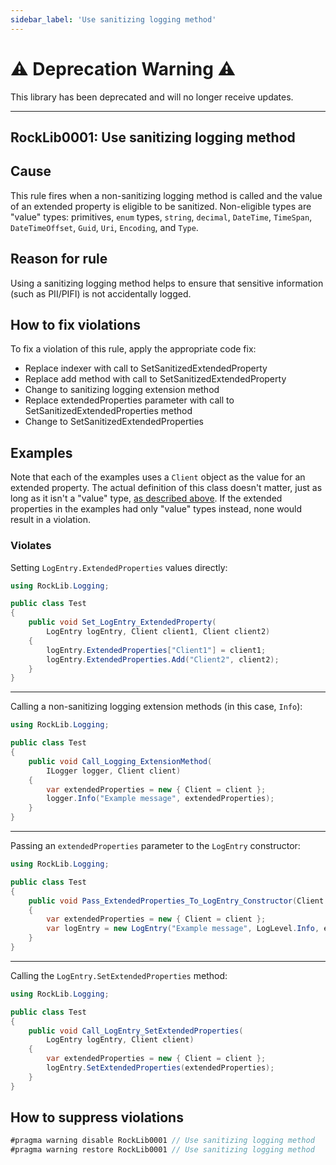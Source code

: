 ```yaml
---
sidebar_label: 'Use sanitizing logging method'
---
```


# :warning: Deprecation Warning :warning:

This library has been deprecated and will no longer receive updates.

---

## RockLib0001: Use sanitizing logging method

## Cause

This rule fires when a non-sanitizing logging method is called and the value of an extended property is eligible to be sanitized. Non-eligible types are "value" types: primitives, `enum` types, `string`, `decimal`, `DateTime`, `TimeSpan`, `DateTimeOffset`, `Guid`, `Uri`, `Encoding`, and `Type`.

## Reason for rule

Using a sanitizing logging method helps to ensure that sensitive information (such as PII/PIFI) is not accidentally logged.

## How to fix violations

To fix a violation of this rule, apply the appropriate code fix:

- Replace indexer with call to SetSanitizedExtendedProperty
- Replace add method with call to SetSanitizedExtendedProperty
- Change to sanitizing logging extension method
- Replace extendedProperties parameter with call to SetSanitizedExtendedProperties method
- Change to SetSanitizedExtendedProperties

## Examples

Note that each of the examples uses a `Client` object as the value for an extended property. The actual definition of this class doesn't matter, just as long as it isn't a "value" type, [as described above](#cause). If the extended properties in the examples had only "value" types instead, none would result in a violation.

### Violates

Setting `LogEntry.ExtendedProperties` values directly:

```csharp
using RockLib.Logging;

public class Test
{
    public void Set_LogEntry_ExtendedProperty(
        LogEntry logEntry, Client client1, Client client2)
    {
        logEntry.ExtendedProperties["Client1"] = client1;
        logEntry.ExtendedProperties.Add("Client2", client2);
    }
}
```

---

Calling a non-sanitizing logging extension methods (in this case, `Info`):

```csharp
using RockLib.Logging;

public class Test
{
    public void Call_Logging_ExtensionMethod(
        ILogger logger, Client client)
    {
        var extendedProperties = new { Client = client };
        logger.Info("Example message", extendedProperties);
    }
}
```

---

Passing an `extendedProperties` parameter to the `LogEntry` constructor:

```csharp
using RockLib.Logging;

public class Test
{
    public void Pass_ExtendedProperties_To_LogEntry_Constructor(Client client)
    {
        var extendedProperties = new { Client = client };
        var logEntry = new LogEntry("Example message", LogLevel.Info, extendedProperties);
    }
}
```

---

Calling the `LogEntry.SetExtendedProperties` method:

```csharp
using RockLib.Logging;

public class Test
{
    public void Call_LogEntry_SetExtendedProperties(
        LogEntry logEntry, Client client)
    {
        var extendedProperties = new { Client = client };
        logEntry.SetExtendedProperties(extendedProperties);
    }
}
```

## How to suppress violations

```csharp
#pragma warning disable RockLib0001 // Use sanitizing logging method
#pragma warning restore RockLib0001 // Use sanitizing logging method
```
